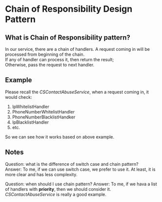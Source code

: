 # Chain of Responsibility Design Pattern

## What is Chain of Responsibility pattern?
In our service, there are a chain of handlers. A request coming in will be processed from beginning of the chain.  
If any of handler can process it, then return the result;  
Otherwise, pass the request to next handler.

## Example
Please recall the *CSContactAbuseService*, when a request coming in, it would check:  
1. IpWhitelistHandler
2. PhoneNumberWhitelistHandler
3. PhoneNumberBlacklistHandker
4. IpBlacklistHandler
5. etc.

So we can see how it works based on above example.

## Notes
Question: what is the difference of switch case and chain pattern?  
Answer: To me, if we can use switch case, we prefer to use it. At least, it is more clear and has less complexity.

Question: when should I use chain pattern?
Answer: To me, if we hava a list of handlers with **priority**, then we should consider it. *CSContactAbuseService* is really
a good example.
